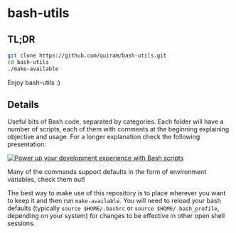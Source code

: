 # bash-utils

## TL;DR
```bash
git clone https://github.com/quiram/bash-utils.git
cd bash-utils
./make-available
```
Enjoy bash-utils :)

## Details
Useful bits of Bash code, separated by categories. Each folder will have a number of scripts, each of them with comments
at the beginning explaining objective and usage. For a longer explanation check the following presentation:

[![Power up your development experience with Bash scripts](http://img.youtube.com/vi/engxUm-Cji4/0.jpg)](https://youtu.be/engxUm-Cji4 "Power up your development experience with Bash scripts")

Many of the commands support defaults in the form of environment variables, check them out!

The best way to make use of this repository is to place wherever you want to keep it and then run `make-available`. You
will need to reload your bash defaults (typically `source $HOME/.bashrc` or `source $HOME/.bash_profile`, depending on
your system) for changes to be effective in other open shell sessions.
